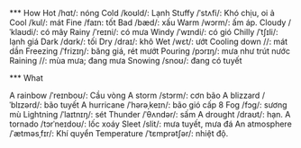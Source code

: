 *** How
Hot /hɑt/: nóng
Cold /koʊld/: Lạnh
Stuffy /ˈstʌfi/: Khó chịu, oi ả
Cool /kul/: mát
Fine /faɪn: tốt
Bad /bæd/: xấu
Warm /wɔrm/: ấm áp.
Cloudy /ˈklaʊdi/: có mây
Rainy /ˈreɪni/: có mưa
Windy /ˈwɪndi/: có gió
Chilly /ˈtʃɪli/: lạnh giá
Dark /dɑrk/: tối
Dry /draɪ/: khô
Wet /wɛt/: ướt
Cooling down //: mát dần
Freezing /ˈfrizɪŋ/: băng giá, rét mướt
Pouring /pɔrɪŋ/: mưa như trút nước
Raining //: mùa mưa; đang mưa
Snowing /snoʊ/: đang có tuyết

*** What

A rainbow /ˈreɪnboʊ/: Cầu vòng
A storm /stɔrm/: cơn bão
A blizzard /ˈblɪzərd/: bão tuyết
A hurricane /ˈhərəˌkeɪn/: bão gió cấp 8
Fog /fɔɡ/: sương mù
Lightning /ˈlaɪtnɪŋ/: sét
Thunder /ˈθʌndər/: sấm
A drought /draʊt/: hạn.
A tornado /tɔrˈneɪdoʊ/: lốc xoáy
Sleet /slit/: mưa tuyết, mưa đá
An atmosphere /ˈætməsˌfɪr/: Khí quyển
Temperature /ˈtɛmprətʃər/: nhiệt độ.


